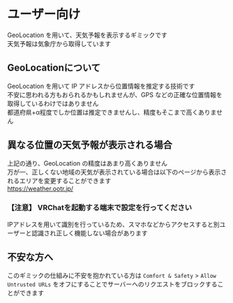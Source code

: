 # ユーザー向け
GeoLocation を用いて、天気予報を表示するギミックです  
天気予報は気象庁から取得しています  

## GeoLocationについて
GeoLocation を用いて IP アドレスから位置情報を推定する技術です  
不安に思われる方もおられるかもしれませんが、GPS などの正確な位置情報を取得しているわけではありません  
都道府県+α程度でしか位置は推定できませんし、精度もそこまで高くありません

## 異なる位置の天気予報が表示される場合
上記の通り、GeoLocation の精度はあまり高くありません  
万が一、正しくない地域の天気が表示されている場合は以下のページから表示されるエリアを変更することができます  
https://weather.ootr.jp/  

### 【注意】 VRChatを起動する端末で設定を行ってください
IPアドレスを用いて識別を行っているため、スマホなどからアクセスすると別ユーザーと認識され正しく機能しない場合があります  

## 不安な方へ
このギミックの仕組みに不安を抱かれている方は `Comfort & Safety` > `Allow Untrusted URLs` をオフにすることでサーバーへのリクエストをブロックすることができます

